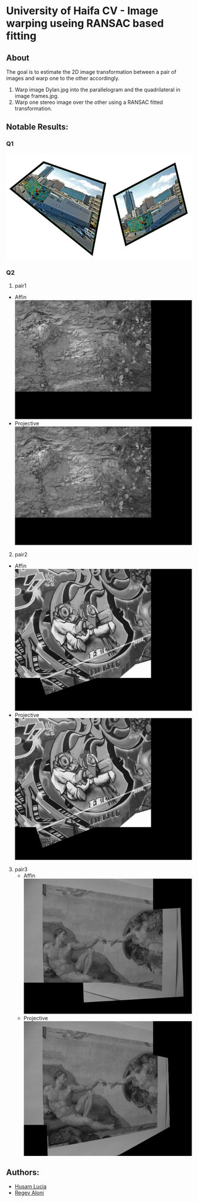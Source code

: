 # University of Haifa CV - Image warping useing RANSAC based fitting

## About
The goal is to estimate the 2D image transformation between a pair of images and warp one to the other accordingly.
1. Warp image Dylan.jpg into the parallelogram and the quadrilateral in image frames.jpg.
2. Warp one stereo image over the other using a RANSAC fitted transformation.

## Notable Results:
### Q1
![Q3A](./outputs/Q3A.png?raw=true)
### Q2
1. pair1
  - Affin
    ![Q3B_pair1_affine](./outputs/Q3B_pair1_affine.png?raw=true)
  - Projective  
    ![Q3B_pair1_projective](./outputs/Q3B_pair1_projective.png?raw=true)
2. pair2
  - Affin
    ![Q3B_pair2_affine](./outputs/Q3B_pair2_affine.png?raw=true)
  - Projective  
    ![Q3B_pair2_projective](./outputs/Q3B_pair2_projective.png?raw=true)

 3. pair3
    - Affin
     ![Q3B_pair3_affine](./outputs/Q3B_pair3_affine.png?raw=true)
    - Projective  
     ![Q3B_pair3_projective](./outputs/Q3B_pair3_projective.png?raw=true)
           
 ## Authors:
  - [Husam Lucia](https://www.linkedin.com/in/husam-lucia-6841b51a3)
  - [Regev Aloni](https://github.com/AloniRegev)
